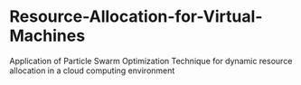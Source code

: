 # Resource-Allocation-for-Virtual-Machines
Application of Particle Swarm Optimization Technique for dynamic resource allocation in a cloud computing environment
